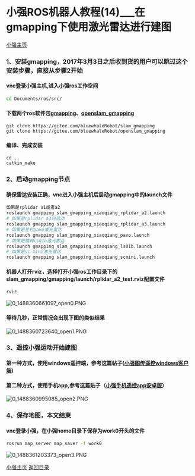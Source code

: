 # 小强ROS机器人教程(14)___在gmapping下使用激光雷达进行建图<br>
[小强主页](https://www.bwbot.org/products/xiaoqiang-4-pro)

### 1、安装gmapping，2017年3月3日之后收到货的用户可以跳过这个安装步骤，直接从步骤2开始

#### vnc登录小强主机,进入小强ros工作空间

```bash
cd Documents/ros/src/
```
#### 下载两个ros软件包[gmapping](http://wiki.ros.org/gmapping)、[openslam_gmapping](http://wiki.ros.org/openslam_gmapping?distro=kinetic)
```
git clone https://gitee.com/bluewhaleRobot/slam_gmapping
git clone https://gitee.com/bluewhaleRobot/openslam_gmapping
```
#### 编译、完成安装
```
cd ..
catkin_make
```
### 2、启动gmapping节点

#### 确保雷达安装正确，vnc进入小强主机后启动gmapping中的launch文件

```bash
如果是rplidar a1或者a2
roslaunch gmapping slam_gmapping_xiaoqiang_rplidar_a2.launch
# 如果是rplidar a3则启动
roslaunch gmapping slam_gmapping_xiaoqiang_rplidar_a3.launch
# 如果是星秒pavo激光雷达
roslaunch gmapping slam_gmapping_xiaoqiang_pavo.launch
# 如果是镭神ls01b激光雷达
roslaunch gmapping slam_gmapping_xiaoqiang_ls01b.launch
# 如果是sc-mini激光雷达
roslaunch gmapping slam_gmapping_xiaoqiang_scmini.launch
```
#### 机器人打开rviz，选择打开小强ros工作目录下的slam_gmapping/gmapping/launch/rplidar_a2_test.rviz配置文件

```bash
rviz
```

![0_1488360661097_open0.PNG](https://community.bwbot.org/uploads/files/1488360662120-open0-resized.png)

#### 等待几秒，正常情况会出现下图的类似结果

![0_1488360723640_open1.PNG](https://community.bwbot.org/uploads/files/1488360737623-open1-resized.png) 

### 3、遥控小强运动开始建图

#### 第一种方式，使用windows遥控端，参考这篇帖子([小强图传遥控windows客户端](http://community.bwbot.org/topic/163/))

#### 第二种方式，使用手机app,参考这篇贴子（[小强手机遥控app安卓版](http://community.bwbot.org/topic/159)）

![0_1488360995085_open2.PNG](https://community.bwbot.org/uploads/files/1488360995733-open2-resized.png) 

### 4、保存地图，本文结束

#### vnc登录小强，在小强home目录下保存为work0开头的文件

```bash
rosrun map_server map_saver -f work0
```

![0_1488361203373_open3.PNG](https://community.bwbot.org/uploads/files/1488361203759-open3-resized.png)

[小强主页](https://www.bwbot.org/products/xiaoqiang-4-pro)
[返回目录](https://community.bwbot.org/topic/110)
